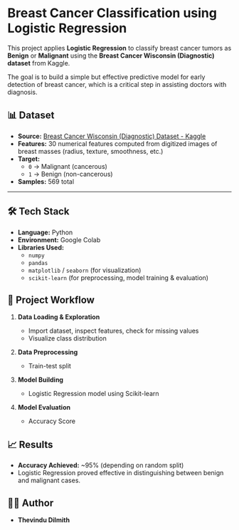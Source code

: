 # Breast Cancer Classification using Logistic Regression

This project applies **Logistic Regression** to classify breast cancer tumors as **Benign** or **Malignant** using the **Breast Cancer Wisconsin (Diagnostic) dataset** from Kaggle.  

The goal is to build a simple but effective predictive model for early detection of breast cancer, which is a critical step in assisting doctors with diagnosis.

## 📊 Dataset
- **Source:** [Breast Cancer Wisconsin (Diagnostic) Dataset - Kaggle](https://www.kaggle.com/datasets/uciml/breast-cancer-wisconsin-data)  
- **Features:** 30 numerical features computed from digitized images of breast masses (radius, texture, smoothness, etc.)  
- **Target:**  
  - `0` → Malignant (cancerous)  
  - `1` → Benign (non-cancerous)  
- **Samples:** 569 total  

---

## 🛠️ Tech Stack
- **Language:** Python  
- **Environment:** Google Colab  
- **Libraries Used:**  
  - `numpy`  
  - `pandas`  
  - `matplotlib` / `seaborn` (for visualization)  
  - `scikit-learn` (for preprocessing, model training & evaluation)  


## 🚀 Project Workflow
1. **Data Loading & Exploration**
   - Import dataset, inspect features, check for missing values  
   - Visualize class distribution  

2. **Data Preprocessing** 
   - Train-test split  

3. **Model Building**
   - Logistic Regression model using Scikit-learn  

4. **Model Evaluation**
   - Accuracy Score  


## 📈 Results

- **Accuracy Achieved:** ~95% (depending on random split)  
- Logistic Regression proved effective in distinguishing between benign and malignant cases.  


## 🧑‍💻 Author
- **Thevindu Dilmith**  
  

 

